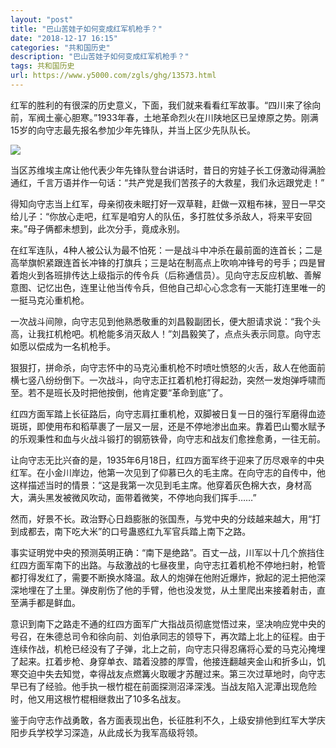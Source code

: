 ```yaml
---
layout: "post"
title: "巴山苦娃子如何变成红军机枪手？"
date: "2018-12-17 16:15"
categories: "共和国历史"
description: "巴山苦娃子如何变成红军机枪手？"
tags: 共和国历史
url: https://www.y5000.com/zgls/ghg/13573.html
---
```






红军的胜利的有很深的历史意义，下面，我们就来看看红军故事。“四川来了徐向前，军阀土豪心胆寒。”1933年春，土地革命烈火在川陕地区已呈燎原之势。刚满15岁的向守志最先报名参加少年先锋队，并当上区少先队队长。

![](https://img.y5000.com/uploads/allimg/170215/6-1F21514192IB.jpg)

当区苏维埃主席让他代表少年先锋队登台讲话时，昔日的穷娃子长工伢激动得满脸通红，千言万语并作一句话：“共产党是我们苦孩子的大救星，我们永远跟党走！”

得知向守志当上红军，母亲彻夜未眠打好一双草鞋，赶做一双粗布袜，翌日一早交给儿子：“你放心走吧，红军是咱穷人的队伍，多打胜仗多杀敌人，将来平安回来。”母子俩都未想到，此次分手，竟成永别。

在红军连队，4种人被公认为最不怕死：一是战斗中冲杀在最前面的连首长；二是高举旗帜紧跟连首长冲锋的打旗兵；三是站在制高点上吹响冲锋号的号手；四是冒着炮火到各班排传达上级指示的传令兵（后称通信员）。见向守志反应机敏、善解意图、记忆出色，连里让他当传令兵，但他自己却心心念念有一天能打连里唯一的一挺马克沁重机枪。

一次战斗间隙，向守志见到他熟悉敬重的刘昌毅副团长，便大胆请求说：“我个头高，让我扛机枪吧。机枪能多消灭敌人！”刘昌毅笑了，点点头表示同意。向守志如愿以偿成为一名机枪手。

狠狠打，拼命杀，向守志怀中的马克沁重机枪不时喷吐愤怒的火舌，敌人在他面前横七竖八纷纷倒下。一次战斗，向守志正扛着机枪打得起劲，突然一发炮弹呼啸而至。若不是班长及时把他按倒，他肯定要“革命到底”了。

红四方面军踏上长征路后，向守志肩扛重机枪，双脚被日复一日的强行军磨得血迹斑斑，即使用布和稻草裹了一层又一层，还是不停地渗出血来。靠着巴山蜀水赋予的乐观秉性和血与火战斗锻打的钢筋铁骨，向守志和战友们愈挫愈勇，一往无前。

让向守志无比兴奋的是，1935年6月18日，红四方面军终于迎来了历尽艰辛的中央红军。在小金川岸边，他第一次见到了仰慕已久的毛主席。在向守志的自传中，他这样描述当时的情景：“这是我第一次见到毛主席。他穿着灰色棉大衣，身材高大，满头黑发被微风吹动，面带着微笑，不停地向我们挥手……”

然而，好景不长。政治野心日趋膨胀的张国焘，与党中央的分歧越来越大，用“打到成都去，南下吃大米”的口号蛊惑红九军官兵踏上南下之路。

事实证明党中央的预测英明正确：“南下是绝路”。百丈一战，川军以十几个旅挡住红四方面军南下的出路。与敌激战的七昼夜里，向守志扛着机枪不停地扫射，枪管都打得发红了，需要不断换水降温。敌人的炮弹在他附近爆炸，掀起的泥土把他深深地埋在了土里。弹皮削伤了他的手臂，他也没发觉，从土里爬出来接着射击，直至满手都是鲜血。

意识到南下之路走不通的红四方面军广大指战员彻底觉悟过来，坚决响应党中央的号召，在朱德总司令和徐向前、刘伯承同志的领导下，再次踏上北上的征程。由于连续作战，机枪已经没有了子弹，北上之前，向守志只得忍痛将心爱的马克沁掩埋了起来。扛着步枪、身穿单衣、踏着没膝的厚雪，他接连翻越夹金山和折多山，饥寒交迫中失去知觉，幸得战友点燃篝火取暖才苏醒过来。第三次过草地时，向守志早已有了经验。他手执一根竹棍在前面探测沼泽深浅。当战友陷入泥潭出现危险时，他又用这根竹棍相继救出了10多名战友。

鉴于向守志作战勇敢，各方面表现出色，长征胜利不久，上级安排他到红军大学庆阳步兵学校学习深造，从此成长为我军高级将领。
